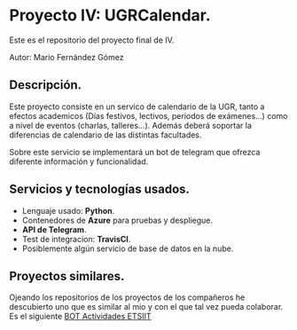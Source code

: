 # Proyecto IV: UGRCalendar.
Este es el repositorio del proyecto final de IV.

Autor: Mario Fernández Gómez

## Descripción.

Este proyecto consiste en un servico de calendario de la UGR, tanto a efectos academicos (Días festivos, lectivos, periodos de exámenes...) como a nivel de eventos (charlas, talleres...). Además deberá soportar la diferencias de calendario de las distintas facultades. 

Sobre este servicio se implementará un bot de telegram que ofrezca diferente información y funcionalidad.

## Servicios y tecnologías usados.

+ Lenguaje usado: **Python**.
+ Contenedores de **Azure** para pruebas y despliegue.
+ **API de Telegram**.
+ Test de integracion: **TravisCI**.
+ Posiblemente algún servicio de base de datos en la nube.

## Proyectos similares.

Ojeando los repositorios de los proyectos de los compañeros he descubierto uno que es similar al mio y con el que tal vez pueda colaborar. Es el siguiente [BOT Actividades ETSIIT](https://maverick94.github.io/IV_Proyecto/)